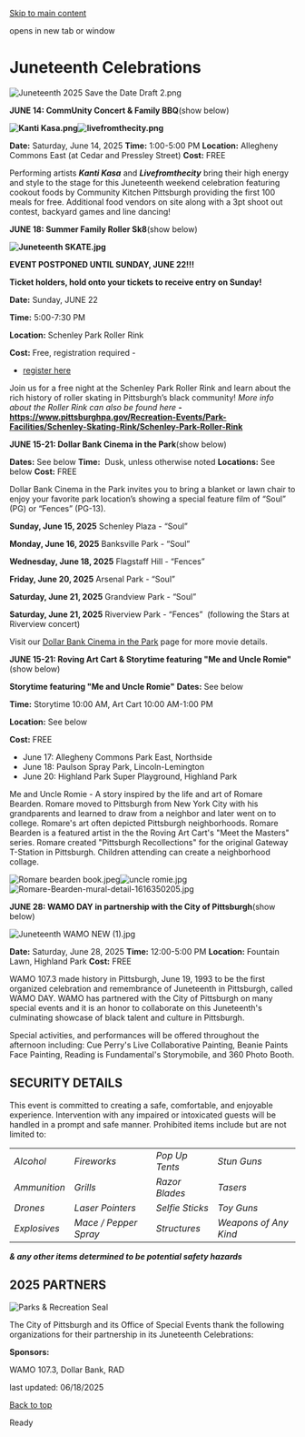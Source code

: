 [Skip to main content](https://www.pittsburghpa.gov/Recreation-Events/Special-Events/Juneteenth-Celebrations#main-content)

opens in new tab or window

# Juneteenth Celebrations

![Juneteenth 2025 Save the Date Draft 2.png](https://www.pittsburghpa.gov/files/assets/city/v/1/special-events/juneteenth/juneteenth-2025-save-the-date-draft-2.png?w=1728&h=2304)

**JUNE 14: CommUnity Concert & Family BBQ**(show below)

**![Kanti Kasa.png](https://www.pittsburghpa.gov/files/assets/city/v/1/special-events/juneteenth/kanti-kasa.png?w=788&h=940)![livefromthecity.png](https://www.pittsburghpa.gov/files/assets/city/v/1/special-events/juneteenth/livefromthecity.png?w=940&h=788)**

**Date:** Saturday, June 14, 2025 **Time:** 1:00-5:00 PM **Location:** Allegheny Commons East (at Cedar and Pressley Street) **Cost:** FREE

Performing artists **_Kanti Kasa_** and **_Livefromthecity_** bring their high energy and style to the stage for this Juneteenth weekend celebration featuring cookout foods by Community Kitchen Pittsburgh providing the first 100 meals for free. Additional food vendors on site along with a 3pt shoot out contest, backyard games and line dancing!

**JUNE 18: Summer Family Roller Sk8**(show below)

**![Juneteenth SKATE.jpg](https://www.pittsburghpa.gov/files/assets/city/v/1/special-events/juneteenth/juneteenth-skate.jpg?w=940&h=788)**

**EVENT POSTPONED UNTIL SUNDAY, JUNE 22!!!**

**Ticket holders, hold onto your tickets to receive entry on Sunday!**

**Date:** Sunday, JUNE 22

**Time:** 5:00-7:30 PM

**Location:** Schenley Park Roller Rink

**Cost:** Free, registration required -

- [register here](https://bit.ly/3HvmBTF)

Join us for a free night at the Schenley Park Roller Rink and learn about the rich history of roller skating in Pittsburgh’s black community! _More info about the Roller Rink can also be found here_ **\- https://www.pittsburghpa.gov/Recreation-Events/Park-Facilities/Schenley-Skating-Rink/Schenley-Park-Roller-Rink**

**JUNE 15-21: Dollar Bank Cinema in the Park**(show below)

**Dates:** See below **Time:**  Dusk, unless otherwise noted **Locations:** See below **Cost:** FREE

Dollar Bank Cinema in the Park invites you to bring a blanket or lawn chair to enjoy your favorite park location’s showing a special feature film of “Soul” (PG) or “Fences” (PG-13).

**Sunday, June 15, 2025** Schenley Plaza - “Soul”

**Monday, June 16, 2025** Banksville Park - “Soul”

**Wednesday, June 18, 2025** Flagstaff Hill - “Fences”

**Friday, June 20, 2025** Arsenal Park - “Soul”

**Saturday, June 21, 2025** Grandview Park - “Soul”

**Saturday, June 21, 2025** Riverview Park - “Fences”  (following the Stars at Riverview concert)

Visit our [Dollar Bank Cinema in the Park](https://pittsburghpa.gov/cinema) page for more movie details.

**JUNE 15-21: Roving Art Cart & Storytime featuring "Me and Uncle Romie"**(show below)

**Storytime featuring "Me and Uncle Romie"** **Dates:** See below

**Time:** Storytime 10:00 AM, Art Cart 10:00 AM-1:00 PM

**Location:** See below

**Cost:** FREE

- June 17: Allegheny Commons Park East, Northside
- June 18: Paulson Spray Park, Lincoln-Lemington
- June 20: Highland Park Super Playground, Highland Park

Me and Uncle Romie - A story inspired by the life and art of Romare Bearden. Romare moved to Pittsburgh from New York City with his grandparents and learned to draw from a neighbor and later went on to college. Romare's art often depicted Pittsburgh neighborhoods. Romare Bearden is a featured artist in the the Roving Art Cart's "Meet the Masters" series. Romare created "Pittsburgh Recollections" for the original Gateway T-Station in Pittsburgh. Children attending can create a neighborhood collage.

![Romare bearden book.jpeg](https://www.pittsburghpa.gov/files/assets/city/v/1/special-events/juneteenth/romare-bearden-book.jpeg?w=352&h=350)![uncle romie.jpg](https://www.pittsburghpa.gov/files/assets/city/v/1/special-events/juneteenth/uncle-romie.jpg?w=318&h=420)![Romare-Bearden-mural-detail-1616350205.jpg](https://www.pittsburghpa.gov/files/assets/city/v/1/special-events/juneteenth/romare-bearden-mural-detail-1616350205.jpg?w=600&h=449)

**JUNE 28: WAMO DAY in partnership with the City of Pittsburgh**(show below)

![Juneteenth WAMO NEW (1).jpg](https://www.pittsburghpa.gov/files/assets/city/v/1/special-events/juneteenth/juneteenth-wamo-new-1.jpg?w=940&h=788)

**Date:** Saturday, June 28, 2025 **Time:** 12:00-5:00 PM **Location:** Fountain Lawn, Highland Park **Cost:** FREE

WAMO 107.3 made history in Pittsburgh, June 19, 1993 to be the first organized celebration and remembrance of Juneteenth in Pittsburgh, called WAMO DAY. WAMO has partnered with the City of Pittsburgh on many special events and it is an honor to collaborate on this Juneteenth's culminating showcase of black talent and culture in Pittsburgh.

Special activities, and performances will be offered throughout the afternoon including: Cue Perry's Live Collaborative Painting, Beanie Paints Face Painting, Reading is Fundamental's Storymobile, and 360 Photo Booth.

## SECURITY DETAILS

This event is committed to creating a safe, comfortable, and enjoyable experience. Intervention with any impaired or intoxicated guests will be handled in a prompt and safe manner. Prohibited items include but are not limited to:

|     |     |     |     |
| --- | --- | --- | --- |
| _Alcohol_ | _Fireworks_ | _Pop Up Tents_ | _Stun Guns_ |
| _Ammunition_ | _Grills_ | _Razor Blades_ | _Tasers_ |
| _Drones_ | _Laser Pointers_ | _Selfie Sticks_ | _Toy Guns_ |
| _Explosives_ | _Mace / Pepper Spray_ | _Structures_ | _Weapons of Any Kind_ |

**_& any other items determined to be potential safety hazards_**

## 2025 PARTNERS

![Parks & Recreation Seal](https://www.pittsburghpa.gov/files/assets/city/v/1/special-events/independence-day/events.png?w=100&h=100)

The City of Pittsburgh and its Office of Special Events thank the following organizations for their partnership in its Juneteenth Celebrations:

**Sponsors:**

WAMO 107.3, Dollar Bank, RAD

last updated: 06/18/2025

[Back to top](https://www.pittsburghpa.gov/Recreation-Events/Special-Events/Juneteenth-Celebrations#body-top)

Ready
